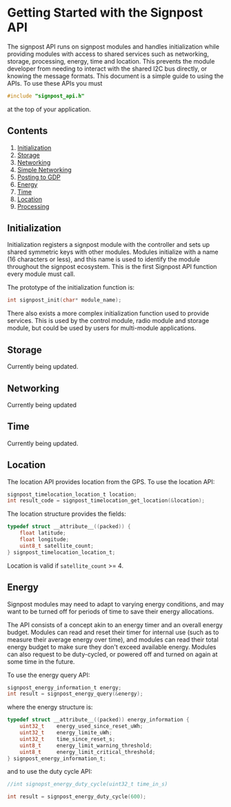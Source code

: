 Getting Started with the Signpost API
=====================================

The signpost API runs on signpost modules and handles initialization while
providing modules with access to shared services such as networking,
storage, processing, energy, time and location. This prevents the module
developer from needing to interact with the shared I2C bus directly, or
knowing the message formats. This document is a simple guide to using
the APIs. To use these APIs you must

```c
#include "signpost_api.h"
```

at the top of your application.

## Contents
1. [Initialization](#initialization)
2. [Storage](#storage)
3. [Networking](#networking)
4. [Simple Networking](#simple-networking)
5. [Posting to GDP](#posting-to-gdp)
6. [Energy](#energy)
7. [Time](#time)
8. [Location](#location)
9. [Processing](#processing)

## Initialization

Initialization registers a signpost module with the controller and sets up
shared symmetric keys with other modules. Modules initialize with a name 
(16 characters or less), and this name is used to identify
the module throughout the signpost ecosystem. This is the first Signpost API 
function every module must call.

The prototype of the initialization function is:

```c
int signpost_init(char* module_name);
```

There also exists a more complex initialization function used to provide
services. This is used by the control module, radio module and storage
module, but could be used by users for multi-module applications.

## Storage

Currently being updated.

## Networking

Currently being updated

## Time

Currently being updated.

## Location

The location API provides location from the GPS. To use the location API:

```c
signpost_timelocation_location_t location;
int result_code = signpost_timelocation_get_location(&location);
```

The location structure provides the fields:

```c
typedef struct __attribute__((packed)) {
    float latitude;
    float longitude;
    uint8_t satellite_count;
} signpost_timelocation_location_t;
```

Location is valid if `satellite_count` >= 4.

## Energy

Signpost modules may need to adapt to varying energy conditions, and
may want to be turned off for periods of time to save their
energy allocations. 

The API consists of a concept akin to an energy timer and an overall energy budget.
Modules can read and reset their timer for internal use (such as to
measure their average energy over time), and modules can read
their total energy budget to make sure they don't exceed available energy.
Modules can also request to be duty-cycled, or powered off and turned on
again at some time in the future.

To use the energy query API:

```c
signpost_energy_information_t energy;
int result = signpost_energy_query(&energy);
```

where the energy structure is:

```c
typedef struct __attribute__((packed)) energy_information {
    uint32_t    energy_used_since_reset_uWh;
    uint32_t    energy_limite_uWh;
    uint32_t    time_since_reset_s;
    uint8_t     energy_limit_warning_threshold;
    uint8_t     energy_limit_critical_threshold;
} signpost_energy_information_t;
```

and to use the duty cycle API:

```c
//int signopst_energy_duty_cycle(uint32_t time_in_s)

int result = signpost_energy_duty_cycle(600);
```
